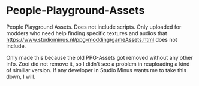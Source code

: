 # People-Playground-Assets
People Playground Assets. Does not include scripts. Only uploaded for modders who need help finding specific textures and audios that https://www.studiominus.nl/ppg-modding/gameAssets.html does not include.

Only made this because the old PPG-Assets got removed without any other info. Zooi did not remove it, so I didn't see a problem in reuploading a kind of similiar version.
If any developer in Studio Minus wants me to take this down, I will.
